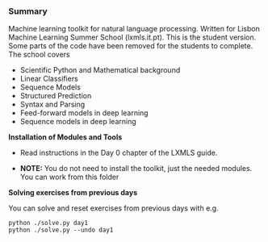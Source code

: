 ### Summary

Machine learning toolkit for natural language processing. Written for Lisbon Machine Learning Summer School (lxmls.it.pt). This is the student version. Some parts of the code have been removed for the students to complete. The school covers

* Scientific Python and Mathematical background 
* Linear Classifiers
* Sequence Models 
* Structured Prediction
* Syntax and Parsing
* Feed-forward models in deep learning
* Sequence models in deep learning

**Installation of Modules and Tools**

* Read instructions in the Day 0 chapter of the LXMLS guide.

* **NOTE:** You do not need to install the toolkit, just the needed modules. You can work from this folder

**Solving exercises from previous days**

You can solve and reset exercises from previous days with e.g.

    python ./solve.py day1  
    python ./solve.py --undo day1  
